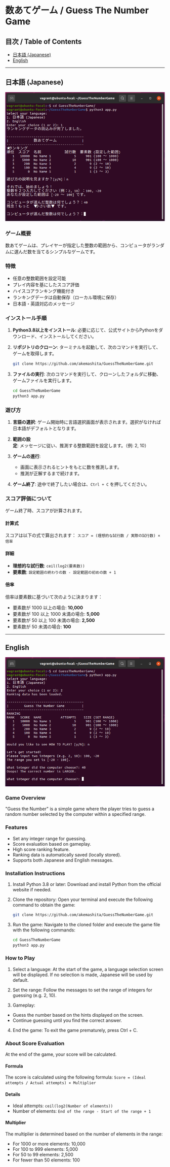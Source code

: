 # 数あてゲーム / Guess The Number Game

## 目次 / Table of Contents
- [日本語 (Japanese)](#日本語-japanese)
- [English](#english)

---

## 日本語 (Japanese)
![遊び始めの様子](game_image_ja.png)

### ゲーム概要
数あてゲームは、プレイヤーが指定した整数の範囲から、コンピュータがランダムに選んだ数を当てるシンプルなゲームです。

### 特徴
- 任意の整数範囲を設定可能
- プレイ内容を基にしたスコア評価
- ハイスコアランキング機能付き
- ランキングデータは自動保存（ローカル環境に保存）
- 日本語・英語対応のメッセージ

### インストール手順
1. **Python3.8以上をインストール**:
   必要に応じて、公式サイトからPythonをダウンロード、インストールしてください。

2. **リポジトリのクローン**:
   ターミナルを起動して、次のコマンドを実行して、ゲームを取得します。
    ```bash
    git clone https://github.com/akemashita/GuessTheNumberGame.git
    ```

3. **ファイルの実行**:
   次のコマンドを実行して、クローンしたフォルダに移動、ゲームファイルを実行します。
    ```bash
    cd GuessTheNumberGame
    python3 app.py
    ```

### 遊び方
1. **言語の選択**:
   ゲーム開始時に言語選択画面が表示されます。選択がなければ日本語がデフォルトとなります。

2. **範囲の設定**:
   メッセージに従い、推測する整数範囲を設定します。（例: 2, 10）

3. **ゲームの進行**:
   - 画面に表示されるヒントをもとに数を推測します。
   - 推測が正解するまで続けます。

4. **ゲーム終了**:
   途中で終了したい場合は、`Ctrl + C` を押してください。

### スコア評価について
ゲーム終了時、スコアが計算されます。

#### 計算式
スコアは以下の式で算出されます：
`スコア = (理想的な試行数 / 実際の試行数) × 倍率`

#### 詳細
- **理想的な試行数**: `ceil(log2(要素数))`
- **要素数**: `設定範囲の終わりの数 - 設定範囲の初めの数 + 1`

#### 倍率
倍率は要素数に基づいて次のように決まります：
- 要素数が 1000 以上の場合: **10,000**
- 要素数が 100 以上 1000 未満の場合: **5,000**
- 要素数が 50 以上 100 未満の場合: **2,500**
- 要素数が 50 未満の場合: **100**

---

## English
![Image of the beginning of play](game_image_en.png)


### Game Overview
"Guess the Number" is a simple game where the player tries to guess a random number selected by the computer within a specified range.

### Features
- Set any integer range for guessing.
- Score evaluation based on gameplay.
- High score ranking feature.
- Ranking data is automatically saved (locally stored).
- Supports both Japanese and English messages.

### Installation Instructions
1. Install Python 3.8 or later:
Download and install Python from the official website if needed.

2. Clone the repository:
Open your terminal and execute the following command to obtain the game:
    ```bash
    git clone https://github.com/akemashita/GuessTheNumberGame.git
    ```

3. Run the game:
Navigate to the cloned folder and execute the game file with the following commands:

    ```bash
    cd GuessTheNumberGame
    python3 app.py
    ```

### How to Play
1. Select a language:
At the start of the game, a language selection screen will be displayed. If no selection is made, Japanese will be used by default.

2. Set the range:
Follow the messages to set the range of integers for guessing (e.g. 2, 10).

3. Gameplay:
- Guess the number based on the hints displayed on the screen.
- Continue guessing until you find the correct answer.

4. End the game:
To exit the game prematurely, press Ctrl + C.

### About Score Evaluation
At the end of the game, your score will be calculated.

#### Formula
The score is calculated using the following formula:
`Score = (Ideal attempts / Actual attempts) × Multiplier`

#### Details
- Ideal attempts: `ceil(log2(Number of elements))`
- Number of elements: `End of the range - Start of the range + 1`

#### Multiplier
The multiplier is determined based on the number of elements in the range:

- For 1000 or more elements: 10,000
- For 100 to 999 elements: 5,000
- For 50 to 99 elements: 2,500
- For fewer than 50 elements: 100